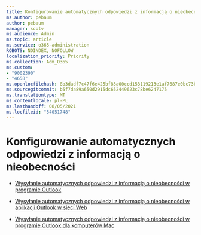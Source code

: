 ```yaml
---
title: Konfigurowanie automatycznych odpowiedzi z informacją o nieobecności
ms.author: pebaum
author: pebaum
manager: scotv
ms.audience: Admin
ms.topic: article
ms.service: o365-administration
ROBOTS: NOINDEX, NOFOLLOW
localization_priority: Priority
ms.collection: Adm_O365
ms.custom:
- "9002390"
- "4658"
ms.openlocfilehash: 8b3dadf7c47f6e425bf83a00ccd153119213e1af7687e0bc73b35384ec9a7ae2
ms.sourcegitcommit: b5f7da89a650d2915dc652449623c78be6247175
ms.translationtype: MT
ms.contentlocale: pl-PL
ms.lasthandoff: 08/05/2021
ms.locfileid: "54051748"
---
```

# <a name="setting-up-out-of-office-automatic-replies"></a>Konfigurowanie automatycznych odpowiedzi z informacją o nieobecności

- [Wysyłanie automatycznych odpowiedzi z informacją o nieobecności w programie Outlook](https://support.office.com/article/9742f476-5348-4f9f-997f-5e208513bd67)

- [Wysyłanie automatycznych odpowiedzi z informacją o nieobecności w aplikacji Outlook w sieci Web](https://support.office.com/article/0c193ab0-b9e1-4058-84be-a5b014242290)

- [Wysyłanie automatycznych odpowiedzi z informacją o nieobecności w programie Outlook dla komputerów Mac](https://support.office.com/article/4e07ab75-beda-4f9e-bcdc-44471ebacdee)
